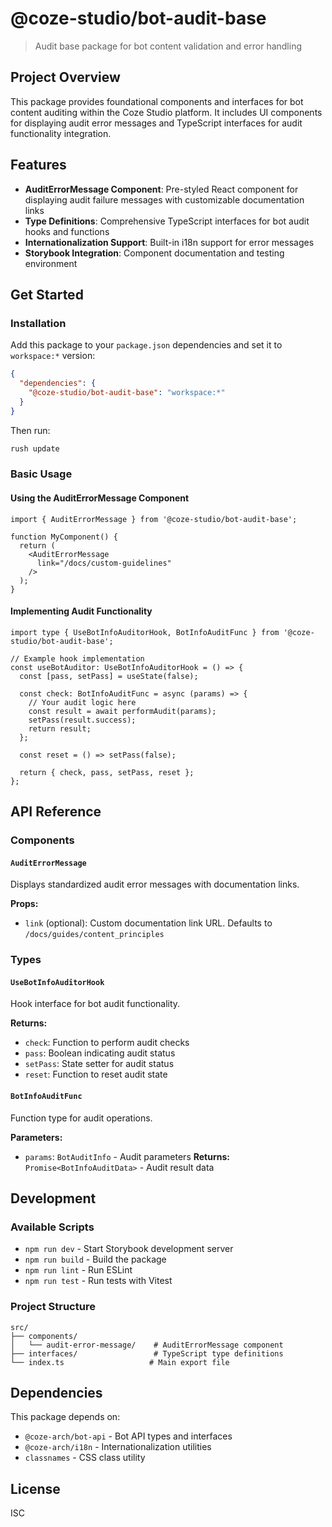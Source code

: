 # @coze-studio/bot-audit-base

> Audit base package for bot content validation and error handling

## Project Overview

This package provides foundational components and interfaces for bot content auditing within the Coze Studio platform. It includes UI components for displaying audit error messages and TypeScript interfaces for audit functionality integration.

## Features

- **AuditErrorMessage Component**: Pre-styled React component for displaying audit failure messages with customizable documentation links
- **Type Definitions**: Comprehensive TypeScript interfaces for bot audit hooks and functions
- **Internationalization Support**: Built-in i18n support for error messages
- **Storybook Integration**: Component documentation and testing environment

## Get Started

### Installation

Add this package to your `package.json` dependencies and set it to `workspace:*` version:

```json
{
  "dependencies": {
    "@coze-studio/bot-audit-base": "workspace:*"
  }
}
```

Then run:
```bash
rush update
```

### Basic Usage

#### Using the AuditErrorMessage Component

```tsx
import { AuditErrorMessage } from '@coze-studio/bot-audit-base';

function MyComponent() {
  return (
    <AuditErrorMessage 
      link="/docs/custom-guidelines" 
    />
  );
}
```

#### Implementing Audit Functionality

```tsx
import type { UseBotInfoAuditorHook, BotInfoAuditFunc } from '@coze-studio/bot-audit-base';

// Example hook implementation
const useBotAuditor: UseBotInfoAuditorHook = () => {
  const [pass, setPass] = useState(false);
  
  const check: BotInfoAuditFunc = async (params) => {
    // Your audit logic here
    const result = await performAudit(params);
    setPass(result.success);
    return result;
  };
  
  const reset = () => setPass(false);
  
  return { check, pass, setPass, reset };
};
```

## API Reference

### Components

#### `AuditErrorMessage`

Displays standardized audit error messages with documentation links.

**Props:**
- `link` (optional): Custom documentation link URL. Defaults to `/docs/guides/content_principles`

### Types

#### `UseBotInfoAuditorHook`

Hook interface for bot audit functionality.

**Returns:**
- `check`: Function to perform audit checks
- `pass`: Boolean indicating audit status
- `setPass`: State setter for audit status
- `reset`: Function to reset audit state

#### `BotInfoAuditFunc`

Function type for audit operations.

**Parameters:**
- `params`: `BotAuditInfo` - Audit parameters
**Returns:** `Promise<BotInfoAuditData>` - Audit result data

## Development

### Available Scripts

- `npm run dev` - Start Storybook development server
- `npm run build` - Build the package
- `npm run lint` - Run ESLint
- `npm run test` - Run tests with Vitest

### Project Structure

```
src/
├── components/
│   └── audit-error-message/    # AuditErrorMessage component
├── interfaces/                 # TypeScript type definitions
└── index.ts                   # Main export file
```

## Dependencies

This package depends on:
- `@coze-arch/bot-api` - Bot API types and interfaces
- `@coze-arch/i18n` - Internationalization utilities
- `classnames` - CSS class utility

## License

ISC